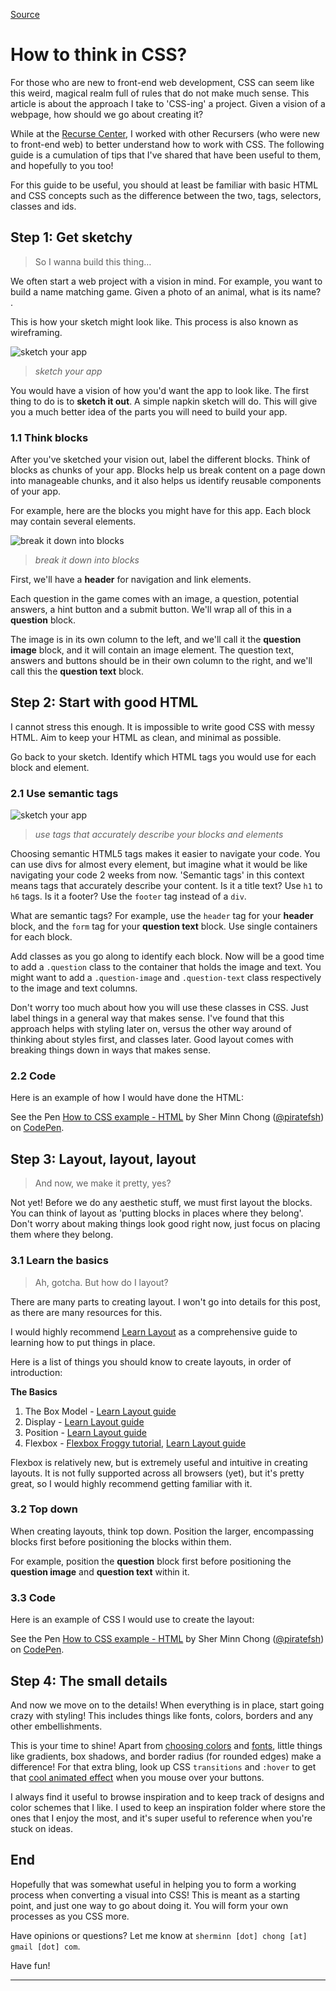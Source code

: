 [Source](https://piratefsh.github.io/how-to/2016/01/27/how-to-think-in-css.html "Permalink to How to think in CSS?")

# How to think in CSS?

For those who are new to front-end web development, CSS can seem like this weird, magical realm full of rules that do not make much sense. This article is about the approach I take to 'CSS-ing' a project. Given a vision of a webpage, how should we go about creating it?

While at the [Recurse Center][1], I worked with other Recursers (who were new to front-end web) to better understand how to work with CSS. The following guide is a cumulation of tips that I've shared that have been useful to them, and hopefully to you too!

For this guide to be useful, you should at least be familiar with basic HTML and CSS concepts such as the difference between the two, tags, selectors, classes and ids.

## Step 1: Get sketchy

> So I wanna build this thing…

We often start a web project with a vision in mind. For example, you want to build a name matching game. Given a photo of an animal, what is its name? .

This is how your sketch might look like. This process is also known as wireframing.

![sketch your app][2]

> _sketch your app_

You would have a vision of how you'd want the app to look like. The first thing to do is to **sketch it out**. A simple napkin sketch will do. This will give you a much better idea of the parts you will need to build your app.

### 1.1 Think blocks

After you've sketched your vision out, label the different blocks. Think of blocks as chunks of your app. Blocks help us break content on a page down into manageable chunks, and it also helps us identify reusable components of your app.

For example, here are the blocks you might have for this app. Each block may contain several elements.

![break it down into blocks][3]

> _break it down into blocks_

First, we'll have a **header** for navigation and link elements.

Each question in the game comes with an image, a question, potential answers, a hint button and a submit button. We'll wrap all of this in a **question** block.

The image is in its own column to the left, and we'll call it the **question image** block, and it will contain an image element. The question text, answers and buttons should be in their own column to the right, and we'll call this the **question text** block.

## Step 2: Start with good HTML

I cannot stress this enough. It is impossible to write good CSS with messy HTML. Aim to keep your HTML as clean, and minimal as possible.

Go back to your sketch. Identify which HTML tags you would use for each block and element.

### 2.1 Use semantic tags

![sketch your app][4]

> _use tags that accurately describe your blocks and elements_

Choosing semantic HTML5 tags makes it easier to navigate your code. You can use divs for almost every element, but imagine what it would be like navigating your code 2 weeks from now. 'Semantic tags' in this context means tags that accurately describe your content. Is it a title text? Use `h1` to `h6` tags. Is it a footer? Use the `footer` tag instead of a `div`.

What are semantic tags? For example, use the `header` tag for your **header** block, and the `form` tag for your **question text** block. Use single containers for each block.

Add classes as you go along to identify each block. Now will be a good time to add a `.question` class to the container that holds the image and text. You might want to add a `.question-image` and `.question-text` class respectively to the image and text columns.

Don't worry too much about how you will use these classes in CSS. Just label things in a general way that makes sense. I've found that this approach helps with styling later on, versus the other way around of thinking about styles first, and classes later. Good layout comes with breaking things down in ways that makes sense.

### 2.2 Code

Here is an example of how I would have done the HTML:

See the Pen [How to CSS example - HTML][5] by Sher Minn Chong ([@piratefsh][6]) on [CodePen][7].

## Step 3: Layout, layout, layout

> And now, we make it pretty, yes?

Not yet! Before we do any aesthetic stuff, we must first layout the blocks. You can think of layout as 'putting blocks in places where they belong'. Don't worry about making things look good right now, just focus on placing them where they belong.

### 3.1 Learn the basics

> Ah, gotcha. But how do I layout?

There are many parts to creating layout. I won't go into details for this post, as there are many resources for this.

I would highly recommend [Learn Layout][8] as a comprehensive guide to learning how to put things in place.

Here is a list of things you should know to create layouts, in order of introduction:

**The Basics**

1. The Box Model - [Learn Layout guide][9]
2. Display - [Learn Layout guide][10]
3. Position - [Learn Layout guide][11]
4. Flexbox - [Flexbox Froggy tutorial][12], [Learn Layout guide][13]

Flexbox is relatively new, but is extremely useful and intuitive in creating layouts. It is not fully supported across all browsers (yet), but it's pretty great, so I would highly recommend getting familiar with it.

### 3.2 Top down

When creating layouts, think top down. Position the larger, encompassing blocks first before positioning the blocks within them.

For example, position the **question** block first before positioning the **question image** and **question text** within it.

### 3.3 Code

Here is an example of CSS I would use to create the layout:

See the Pen [How to CSS example - HTML][5] by Sher Minn Chong ([@piratefsh][6]) on [CodePen][7].

## Step 4: The small details

And now we move on to the details! When everything is in place, start going crazy with styling! This includes things like fonts, colors, borders and any other embellishments.

This is your time to shine! Apart from [choosing colors][14] and [fonts][15], little things like gradients, box shadows, and border radius (for rounded edges) make a difference! For that extra bling, look up CSS `transitions` and `:hover` to get that [cool animated effect][16] when you mouse over your buttons.

I always find it useful to browse inspiration and to keep track of designs and color schemes that I like. I used to keep an inspiration folder where store the ones that I enjoy the most, and it's super useful to reference when you're stuck on ideas.

## End

Hopefully that was somewhat useful in helping you to form a working process when converting a visual into CSS! This is meant as a starting point, and just one way to go about doing it. You will form your own processes as you CSS more.

Have opinions or questions? Let me know at `sherminn [dot] chong [at] gmail [dot] com`.

Have fun!

* * *

[1]: http://recurse.com
[2]: https://piratefsh.github.io/assets/images/howtocss/how-to-css_sketch.png
[3]: https://piratefsh.github.io/assets/images/howtocss/how-to-css_blocks.png
[4]: https://piratefsh.github.io/assets/images/howtocss/how-to-css_semantic%20tags.png
[5]: http://codepen.io/piratefsh/pen/EPLwVr/
[6]: http://codepen.io/piratefsh
[7]: http://codepen.io
[8]: http://learnlayout.com/
[9]: http://learnlayout.com/box-model.html
[10]: http://learnlayout.com/display.html
[11]: http://learnlayout.com/position.html
[12]: http://flexboxfroggy.com/
[13]: https://css-tricks.com/snippets/css/a-guide-to-flexbox/
[14]: https://www.smashingmagazine.com/2010/01/color-theory-for-designers-part-1-the-meaning-of-color/
[15]: https://www.smashingmagazine.com/2010/12/what-font-should-i-use-five-principles-for-choosing-and-using-typefaces/
[16]: https://bootstrapbay.com/blog/css-transitions-buttons/
